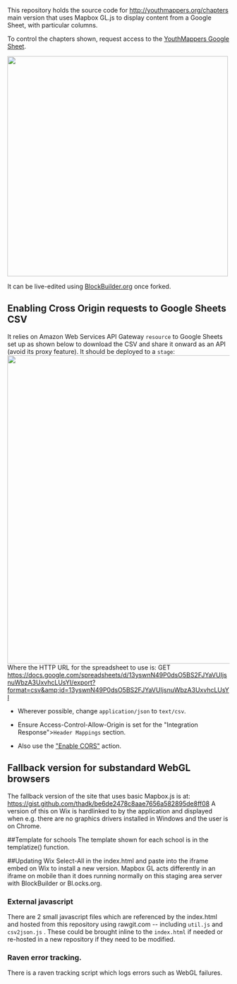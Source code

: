 This repository holds the source code for http://youthmappers.org/chapters main version that uses Mapbox GL.js to display content from a Google Sheet, with particular columns.

To control the chapters shown, request access to the <a href="https://docs.google.com/spreadsheets/d/13yswnN49P0dsO5BS2FJYaVUIjsnuWbzA3UxvhcLUsYI">YouthMappers Google Sheet</a>.

<img src="https://user-images.githubusercontent.com/283343/31572336-c89e2784-b071-11e7-8f9e-c8939732e291.png" width="500"/>

It can be live-edited using <a href="http://blockbuilder.org/thadk/9ca729c0f54dd0dc8ce338feaf2d4bf8">BlockBuilder.org</a> once forked.

## Enabling Cross Origin requests to Google Sheets CSV
It relies on Amazon Web Services API Gateway `resource` to Google Sheets set up as shown below to download the CSV and share it onward as an API (avoid its proxy feature). It should be deployed to a `stage`:
<img src="https://user-images.githubusercontent.com/283343/31572279-2ccf4762-b070-11e7-88db-09820032a502.png" width="700">
Where the HTTP URL for the spreadsheet to use is: GET https://docs.google.com/spreadsheets/d/13yswnN49P0dsO5BS2FJYaVUIjsnuWbzA3UxvhcLUsYI/export?format=csv&amp;id=13yswnN49P0dsO5BS2FJYaVUIjsnuWbzA3UxvhcLUsYI

* Wherever possible, change `application/json` to `text/csv`.
* Ensure  Access-Control-Allow-Origin is set for the "Integration Response">`Header Mappings` section.

* Also use the <a href="http://docs.aws.amazon.com/apigateway/latest/developerguide/how-to-cors.html#how-to-cors-console">"Enable CORS"</a> action.


## Fallback version for substandard WebGL browsers
The fallback version of the site that uses basic Mapbox.js is at: https://gist.github.com/thadk/be6de2478c8aae7656a582895de8ff08
A version of this on Wix is hardlinked to by the application and displayed when e.g. there are no graphics drivers installed in Windows and the user is on Chrome.

##Template for schools
The template shown for each school is in the templatize() function.

##Updating Wix
Select-All in the index.html and paste into the iframe embed on Wix to install a new version. Mapbox GL acts differently in an iframe on mobile than it does running normally on this staging area server with BlockBuilder or Bl.ocks.org.

### External javascript
There are 2 small javascript files which are referenced by the index.html and hosted from this repository using rawgit.com -- including `util.js` and  `csv2json.js` . These could be brought inline to the `index.html` if needed or re-hosted in a new repository if they need to be modified.

### Raven error tracking.
There is a raven tracking script which logs errors such as WebGL failures.
